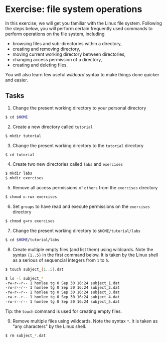 # Exercise: file system operations

In this exercise, we will get you familiar with the Linux file system.  Following the steps below, you will perform certain frequently used commands to perform operations on the file system, including

* browsing files and sub-directories within a directory,
* creating and removing directory,
* moving current working directory between directories,
* changing access permission of a directory,
* creating and deleting files.

You will also learn few useful _wildcard_ syntax to make things done quicker and easier.

## Tasks

1. Change the present working directory to your personal directory 

  ```bash
  $ cd $HOME
  ```

2. Create a new directory called `tutorial`

  ```bash
  $ mkdir tutorial 
  ```

3. Change the present working directory to the `tutorial` directory

  ```bash
  $ cd tutorial 
  ```

4. Create two new directories called `labs` and `exercises` 

  ```bash
  $ mkdir labs
  $ mkdir exercises
  ```
  
5. Remove all access permissions of `others` from the `exercises` directory

  ```bash
  $ chmod o-rwx exercises
  ```

6. Set `groups` to have read and execute permissions on the `exercises` directory

  ```bash
  $ chmod g=rx exercises
  ```

7. Change the present working directory to `$HOME/tutorial/labs`

  ```bash
  $ cd $HOME/tutorial/labs
  ```

8. Create multiple empty files (and list them) using wildcards.  Note the syntax `{1..5}` in the first command below. It is taken by the Linux shell as a serious of sequencial integers from `1` to `5`. 

  ```bash
  $ touch subject_{1..5}.dat

  $ ls -l subject_*
  -rw-r--r-- 1 honlee tg 0 Sep 30 16:24 subject_1.dat
  -rw-r--r-- 1 honlee tg 0 Sep 30 16:24 subject_2.dat
  -rw-r--r-- 1 honlee tg 0 Sep 30 16:24 subject_3.dat
  -rw-r--r-- 1 honlee tg 0 Sep 30 16:24 subject_4.dat
  -rw-r--r-- 1 honlee tg 0 Sep 30 16:24 subject_5.dat
  ```

  Tip: the `touch` command is used for creating empty files.

9. Remove multiple files using wildcards.  Note the syntax `*`.  It is taken as "any characters" by the Linux shell.

  ```bash
  $ rm subject_*.dat
  ```
